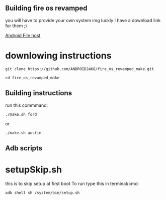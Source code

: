 ## Building fire os revamped

you will have to provide your own system img luckly I have a download link for them ;)


[Android File host](https://www.androidfilehost.com/?w=files&flid=312816)
# downlowing instructions

```
git clone https://github.com/ANDROID2468/fire_os_revamped_make.git

cd fire_os_revamped_make
```

## Building instructions 

run this commmand:
```
./make.sh ford
```
or 

```
./make.sh austin
```
## Adb scripts 

# setupSkip.sh

this is to skip setup at first boot
To run type this in terminal/cmd:

```
adb shell sh /system/bin/setup.sh
```

